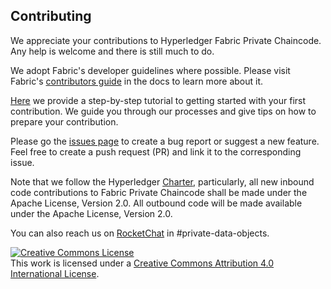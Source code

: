 <!---
Licensed under Creative Commons Attribution 4.0 International License
https://creativecommons.org/licenses/by/4.0/
--->
## Contributing

We appreciate your contributions to Hyperledger Fabric Private Chaincode.
Any help is welcome and there is still much to do. 

We adopt Fabric's developer guidelines where possible. Please visit Fabric's [contributors guide](http://hyperledger-fabric.readthedocs.io/en/latest/CONTRIBUTING.html) in the
docs to learn more about it.

[Here](https://docs.google.com/document/d/1sR7YV3pSYN3NEFiW-2fUqtpsJeJrpC0EWUVtEm0Blcg/edit?usp=sharing) we provide a
step-by-step tutorial to getting started with your first contribution. We guide
you through our processes and give tips on how to prepare your contribution.  

Please go the [issues page](https://github.com/hyperledger-labs/fabric-private-chaincode/issues) to create a bug report
or suggest a new feature.  Feel free to create a push request (PR) and link it to the corresponding issue.

Note that we follow the Hyperledger [Charter](https://www.hyperledger.org/about/charter), particularly, 
all new inbound code contributions to Fabric Private Chaincode shall be made under the Apache License, Version 2.0.
All outbound code will be made available under the Apache License, Version 2.0.

You can also reach us on [RocketChat](https://chat.hyperledger.org/) in #private-data-objects.

<a rel="license" href="http://creativecommons.org/licenses/by/4.0/"><img alt="Creative Commons License" style="border-width:0" src="https://i.creativecommons.org/l/by/4.0/88x31.png" /></a><br />This work is licensed under a <a rel="license" href="http://creativecommons.org/licenses/by/4.0/">Creative Commons Attribution 4.0 International License</a>.

